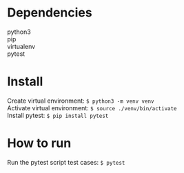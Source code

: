 # Dependencies
python3<br>
pip<br>
virtualenv<br>
pytest<br>


# Install
Create virtual environment: `$ python3 -m venv venv`<br>
Activate virtual environment: `$ source ./venv/bin/activate`<br>
Install pytest: `$ pip install pytest`

# How to run
Run the pytest script test cases: `$ pytest`
